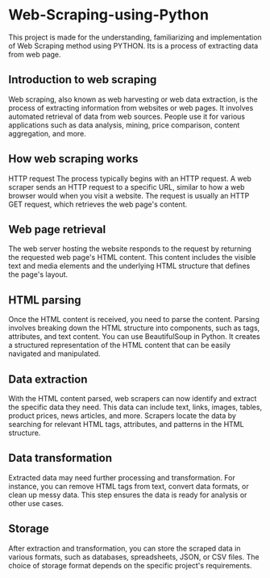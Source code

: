 # Web-Scraping-using-Python
This project is made for the understanding, familiarizing and implementation of Web Scraping method using PYTHON. Its is a process of extracting data from web page.
## Introduction to web scraping
Web scraping, also known as web harvesting or web data extraction, is the process of extracting information from websites or web pages. It involves automated retrieval of data from web sources. People use it for various applications such as data analysis, mining, price comparison, content aggregation, and more.

## How web scraping works
HTTP request
The process typically begins with an HTTP request. A web scraper sends an HTTP request to a specific URL, similar to how a web browser would when you visit a website. The request is usually an HTTP GET request, which retrieves the web page's content.

## Web page retrieval
The web server hosting the website responds to the request by returning the requested web page's HTML content. This content includes the visible text and media elements and the underlying HTML structure that defines the page's layout.

## HTML parsing
Once the HTML content is received, you need to parse the content. Parsing involves breaking down the HTML structure into components, such as tags, attributes, and text content. You can use BeautifulSoup in Python. It creates a structured representation of the HTML content that can be easily navigated and manipulated.

## Data extraction
With the HTML content parsed, web scrapers can now identify and extract the specific data they need. This data can include text, links, images, tables, product prices, news articles, and more. Scrapers locate the data by searching for relevant HTML tags, attributes, and patterns in the HTML structure.

## Data transformation
Extracted data may need further processing and transformation. For instance, you can remove HTML tags from text, convert data formats, or clean up messy data. This step ensures the data is ready for analysis or other use cases.

## Storage
After extraction and transformation, you can store the scraped data in various formats, such as databases, spreadsheets, JSON, or CSV files. The choice of storage format depends on the specific project's requirements.

